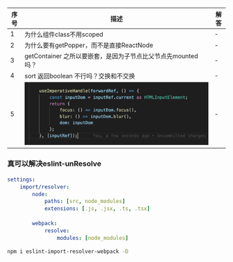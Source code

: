 |序号|描述|解答|
|-|-|-|
|1|为什么组件class不用scoped|-|
|2|为什么要有getPopper，而不是直接ReactNode|-|
|3|getContainer 之所以要嵌套，是因为子节点比父节点先mounted吗？|-|
|4|sort 返回boolean 不行吗？交换和不交换|-|
|5|![](2020-04-26-17-02-20.png)|-|

### 真可以解决eslint-unResolve
``` yaml
settings:
    import/resolver:
        node:
            paths: [src, node_modules]
            extensions: [.js, .jsx, .ts, .tsx]

        webpack:
            resolve:
                modules: [node_modules]
```

``` bash
npm i eslint-import-resolver-webpack -D
```
